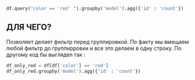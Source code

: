 ```python 

df.query("color == 'red' ").groupby('model').agg({'id' : 'count'})
```

## ДЛЯ ЧЕГО?

Позволяет делает фильтр перед группировкой.  По факту мы вмещаем любой фильтр до группирровки и все это делаем в одну строку. По другому код бы выглядел так : 

```python 
df_only_red = df[df['color'] == 'red']
df_only_red.groupby('model').agg({'id' : 'count'})
```
